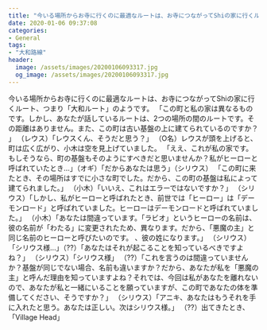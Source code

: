 ```yaml
---
title: "今いる場所からお寺に行くのに最適なルートは、お寺につながってShiの家に行くルート、つまり「大和ルート」のようです。"
date: 2020-01-06 09:37:08
categories:
- General
tags:
- "大和路線"
header:
  image: /assets/images/20200106093317.jpg
  og_image: /assets/images/20200106093317.jpg
---
```


今いる場所からお寺に行くのに最適なルートは、お寺につながってShiの家に行くルート、つまり「大和ルート」のようです。 「この町と私の家は異なるものです。しかし、あなたが話しているルートは、2つの場所の間のルートです。その距離はありません。また、この町は古い基盤の上に建てられているのですか？ 」 （レウス）「レウスくん、そうだと思う？」 （O名）レウスが頭を上げると、町は広く広がり、小木は空を見上げていました。 「ええ、これが私の家です。もしそうなら、町の基盤もそのようにすべきだと思いませんか？私がヒーローと呼ばれていたとき…」（オギ）「だからあなたは思う」（シリウス） 「この町に来たとき、その場所はすでに小さな町でした。だから、この町の基盤は私によって建てられました。」 （小木）「いいえ、これはエラーではないですか？」 （シリウス）「しかし、私がヒーローと呼ばれたとき、前世では「ヒーロー」は「デーモンロード」と呼ばれていました。ヒーローはデーモンロードと呼ばれていました。」 （小木）「あなたは間違っています。「ラビオ」というヒーローの名前は、彼の名前が「わたる」に変更されたため、異なります。だから、「悪魔の主」と同じ名前のヒーローと呼びたいのです。 、彼の姓になります。」 （シリウス）「シリウス様…」（??）「あなたはそれが起こることを知っているべきですよね？」 （シリウス）「シリウス様」 （??）「これを言うのは間違っていませんか？基盤が同じでない場合、名前も違いますか？だから、あなたが私を「悪魔の主」と呼んだ理由を知っていますよね？それでは、今回は私があなたを離れないので、あなたが私と一緒にいることを願っていますが、この町であなたの体を準備してください、そうですか？」 （シリウス）「アニキ、あなたはもうそれを手に入れたと思う。あなたは正しい。次はシリウス様。」 （??）出てきたとき、「Village Head」
